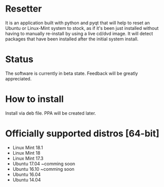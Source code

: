 # Resetter
It is an application built with python and pyqt that will help to reset an Ubuntu or Linux-Mint system to stock, as if it's been just installed without having to manually re-install by using a live cd/dvd image. It will detect packages that have been installed after the initial system install.

# Status
The software is currently in beta state. Feedback will be greatly appreciated.

# How to install
Install via deb file. PPA will be created later.

# Officially supported distros [64-bit]
- Linux Mint 18.1
- Linux Mint 18
- Linux Mint 17.3
- Ubuntu 17.04 ~comming soon
- Ubuntu 16.10 ~comming soon
- Ubuntu 16.04
- Ubuntu 14.04
